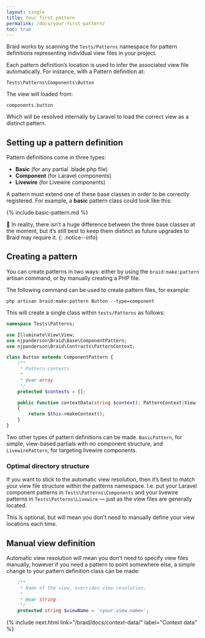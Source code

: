 ```yaml
---
layout: single
title: Your first pattern
permalink: /docs/your-first-pattern/
toc: true
---
```


Braid works by scanning the `Tests/Patterns` namespace for pattern definitions representing individual view files in your project.

Each pattern definition’s location is used to infer the associated view file automatically. For instance, with a Pattern definition at:

`Tests\Patterns\Components\Button`

The view will loaded from:

`components.button`

Which will be resolved internally by Laravel to load the correct view as a distinct pattern.

## Setting up a pattern definition
Pattern definitions come in three types:

 - **Basic** (for any partial .blade.php file)
 - **Component** (for Laravel components)
 - **Livewire** (for Livewire components)

A pattern must extend one of these base classes in order to be correctly registered. For example, a **basic** pattern class could look like this:

{% include basic-pattern.md %}

🙈 In reality, there isn’t a huge difference between the three base classes at the moment, but it’s still best to keep them distinct as future upgrades to Braid may require it.
{: .notice--info}

## Creating a pattern
You can create patterns in two ways: either by using the `braid:make:pattern` artisan command, or by manually creating a PHP file.

The following command can be used to create pattern files, for example:

```shell
php artisan braid:make:pattern Button --type=component
```

This will create a single class within `tests/Patterns` as follows:

```php
namespace Tests\Patterns;

use Illuminate\View\View;
use njpanderson\Braid\Base\ComponentPattern;
use njpanderson\Braid\Contracts\PatternContext;

class Button extends ComponentPattern {
    /**
     * Pattern contexts
     *
     * @var array
     */
    protected $contexts = [];

    public function contextData(string $context): PatternContext|View
    {
        return $this->makeContext();
    }
}
```

Two other types of pattern definitions can be made. `BasicPattern`, for simple, view-based partials with no component structure, and `LivewirePattern`, for targeting livewire components.

### Optimal directory structure
If you want to stick to the automatic view resolution, then it’s best to match your view file structure within the patterns namespace. I.e. put your Laravel component patterns in `Tests\Patterns\Components` and your livewire patterns in `Tests\Patterns\Livewire` — just as the view files are generally located.

This is optional, but will mean you don't need to manually define your view locations each time.

## Manual view definition
Automatic view resolution will mean you don't need to specify view files manually, however if you need a pattern to point somewhere else, a simple change to your pattern definition class can be made:

```php
    /**
     * Name of the view, overrides view resolution.
     *
     * @var string
     */
    protected string $viewName = '<your.view.name>';
```

{% include next.html link="/braid/docs/context-data/" label="Context data" %}